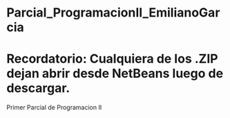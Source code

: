 # Parcial_ProgramacionII_EmilianoGarcia
# Recordatorio: Cualquiera de los .ZIP dejan abrir desde NetBeans luego de descargar.
Primer Parcial de Programacion II

